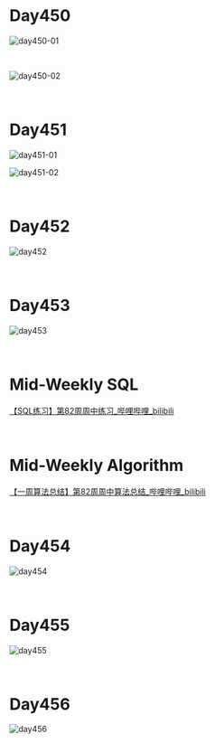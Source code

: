 # Day450

![day450-01](assets/day450-01.png)

&nbsp;

![day450-02](assets/day450-02.png)

&nbsp;

# Day451

![day451-01](assets/day451-01.png)



![day451-02](assets/day451-02.png)

&nbsp;

# Day452

![day452](assets/day452.png)

&nbsp;

# Day453

![day453](assets/day453.png)

&nbsp;

# Mid-Weekly SQL

[【SQL练习】第82周周中练习_哔哩哔哩_bilibili](https://www.bilibili.com/video/BV1SK411S7uV/)

&nbsp;

# Mid-Weekly Algorithm

[【一周算法总结】第82周周中算法总结_哔哩哔哩_bilibili](https://www.bilibili.com/video/BV1XP411N7Zm/?vd_source=0e2e4fb78a4d00f87c3860e1ba2bc5b7)

&nbsp;

# Day454

![day454](assets/day454.png)

&nbsp;

# Day455

![day455](assets/day455.png)

&nbsp;

# Day456

![day456](assets/day456.png)

&nbsp;





